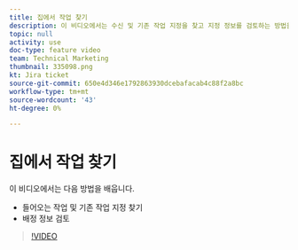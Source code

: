 ```yaml
---
title: 집에서 작업 찾기
description: 이 비디오에서는 수신 및 기존 작업 지정을 찾고 지정 정보를 검토하는 방법을 알아봅니다.
topic: null
activity: use
doc-type: feature video
team: Technical Marketing
thumbnail: 335098.png
kt: Jira ticket
source-git-commit: 650e4d346e1792863930dcebafacab4c88f2a8bc
workflow-type: tm+mt
source-wordcount: '43'
ht-degree: 0%

---
```


# 집에서 작업 찾기

이 비디오에서는 다음 방법을 배웁니다.

* 들어오는 작업 및 기존 작업 지정 찾기
* 배정 정보 검토

>[!VIDEO](https://video.tv.adobe.com/v/335098/?quality=12&learn=on)
